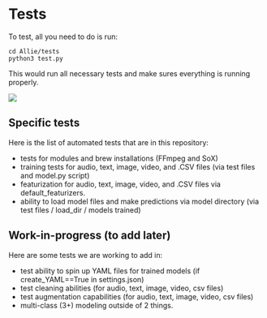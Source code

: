 # Tests

To test, all you need to do is run:

```
cd Allie/tests
python3 test.py
```

This would run all necessary tests and make sures everything is running properly.

![](https://github.com/jim-schwoebel/Allie/blob/master/tests/helpers/tests.gif)

## Specific tests

Here is the list of automated tests that are in this repository:
- tests for modules and brew installations (FFmpeg and SoX)
- training tests for audio, text, image, video, and .CSV files (via test files and model.py script)
- featurization for audio, text, image, video, and .CSV files via default_featurizers.
- ability to load model files and make predictions via model directory (via test files / load_dir / models trained) 

## Work-in-progress (to add later)

Here are some tests we are working to add in:
- test ability to spin up YAML files for trained models (if create_YAML==True in settings.json) 
- test cleaning abilities (for audio, text, image, video, csv files)
- test augmentation capabilities (for audio, text, image, video, csv files)
- multi-class (3+) modeling outside of 2 things.


